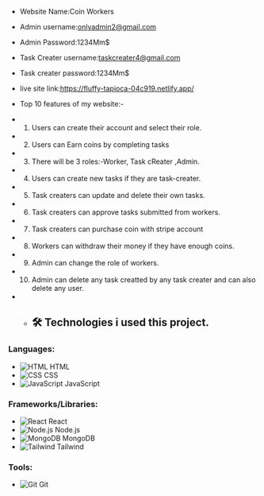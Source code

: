 - Website Name:Coin Workers
- Admin username:onlyadmin2@gmail.com
- Admin Password:1234Mm$
- Task Creater username:taskcreater4@gmail.com
- Task creater password:1234Mm$
- live site link:https://fluffy-tapioca-04c919.netlify.app/
- Top 10 features of my website:-
- 1. Users can create their account and select their role.
- 2. Users can Earn coins by completing tasks
- 3. There will be 3 roles:-Worker, Task cReater ,Admin.
- 4. Users can create new tasks if they are task-creater.
- 5. Task creaters can update and delete their own tasks.
- 6. Task creaters can approve tasks submitted from workers.
- 7. Task creaters can purchase coin with stripe account
- 8. Workers can withdraw their money if they have enough coins.
- 9. Admin can change the role of workers.
- 10. Admin can delete any task creatted by any task creater and can also delete any user.
 
-  -   ## 🛠️ Technologies i used this project.
### **Languages:**
- ![HTML](https://img.icons8.com/color/48/000000/html-5.png) HTML
- ![CSS](https://img.icons8.com/color/48/000000/css3.png) CSS
- ![JavaScript](https://img.icons8.com/color/48/000000/javascript.png) JavaScript

### **Frameworks/Libraries:**
- ![React](https://img.icons8.com/color/48/000000/react-native.png) React
- ![Node.js](https://img.icons8.com/color/48/000000/nodejs.png) Node.js
- ![MongoDB](https://img.icons8.com/color/48/000000/mongodb.png) MongoDB
- ![Tailwind](https://i.ibb.co/hZMzRJw/128px-Tailwind-CSS-Logo-svg.png) Tailwind


### **Tools:**
- ![Git](https://img.icons8.com/color/48/000000/git.png) Git
